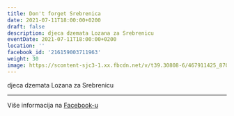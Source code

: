 ```yaml
---
title: Don't forget Srebrenica
date: 2021-07-11T18:00:00+0200
draft: false
description: djeca dzemata Lozana za Srebrenicu
eventDate: 2021-07-11T18:00:00+0200
location: ''
facebook_id: '216159003711963'
weight: 30
image: https://scontent-sjc3-1.xx.fbcdn.net/v/t39.30808-6/467911425_8702124949883247_8451066247417132989_n.jpg?_nc_cat=103&ccb=1-7&_nc_sid=9e60e4&_nc_ohc=J3wNHvhYAWEQ7kNvwEZqYEI&_nc_oc=Admk2P-jy-KrlMBzJxUVi4_iiasa_l2XBZvkLywPSgTeDhNlqbo7ATN03PN_uI4CBMs&_nc_zt=23&_nc_ht=scontent-sjc3-1.xx&edm=ABTKTjYEAAAA&_nc_gid=_R_TULD2EdwSnNZKfDPweg&oh=00_AfGecPFeeGRQZb5TUc9aVXfkFZqcdcdwwLTS68R6xsijGw&oe=68120219
---
```


djeca dzemata Lozana za Srebrenicu

---

Više informacija na [Facebook-u](https://facebook.com/events/216159003711963)